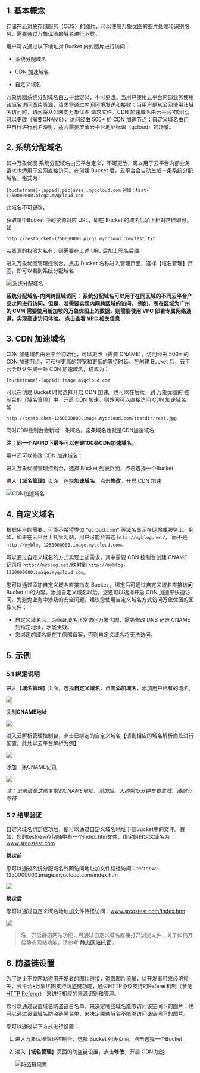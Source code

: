 ## 1. 基本概念

存储在云对象存储服务（COS）的图片，可以使用万象优图的图片处理和识别服务，需要通过万象优图的域名进行下载。

用户可以通过以下地址对 Bucket 内的图片进行访问：

- 系统分配域名


- CDN 加速域名


- 自定义域名

万象优图系统分配域名由云平台定义，不可更改。当用户使用云平台内部业务使用该域名访问图片资源，请求将通过内网环境发送和接收；当用户是从公网使用该域名访问时，访问将从公网向万象优图 请求文件。CDN 加速域名由云平台初始化，可以更改（需要CNAME），访问经由 500+ 的 CDN 加速节点；自定义域名由用户自行进行别名映射，适合需要屏蔽云平台地址标识（qcloud）的场景。


## 2. 系统分配域名

其中万象优图 系统分配域名由云平台定义，不可更改，可以用于云平台内部业务请求也适用于公网直接访问。在创建 Bucket 后，云平台会自动生成一条系统分配域名，格式为：

`[bucketname]-[appid].pic[area].myqcloud.com`
`例如：test-1250000000.picgz.myqcloud.com`

此域名不可更改。

获取每个Bucket 中的资源对应 URL，即在 Bucket 的域名后加上相对路径即可，如：

`http://testbucket-1250000000.picgz.myqcloud.com/test.txt`

若资源的权限为私有，则需要在上述 URL 后加上签名后缀

进入万象优图管理控制台，点击 Bucket 名称进入管理页面，选择【域名管理】页签，即可以看到系统分配域名

![系统分配域名](https://mc.qcloudimg.com/static/img/f44f67ba9f404b38be578ccc76064a80/image.png)

**系统分配域名-内网跨区域访问： 系统分配域名可以用于在同区域的不同云平台产品之间进行访问。但是，若需要实现内网跨区域的访问， 例如，所在区域为广州的 CVM 需要使用新加坡的万象优图上的数据，则需要使用 VPC 部署专属网络通道，实现高速访问体验。 [点击查看 VPC 相关信息](http://tce.fsphere.cn/product/vpc.html)**


## 3. CDN 加速域名

CDN 加速域名由云平台初始化，可以更改（需要 CNAME），访问经由 500+ 的 CDN 加速节点，可获得更高的带宽和更低的等待时延。在创建 Bucket 后，云平台会默认生成一条 CDN 加速域名，格式为：

`[bucketname]-[appid].image.myqcloud.com`

可以在创建 Bucket 时候选择开启 CDN 加速。也可以在后续，到 万象优图的 控制台的【域名管理】中，开启 CDN 加速，则外网可以直接访问 CDN 加速域名，如：

`http://testbucket-1250000000.image.myqcloud.com/testdir/test.jpg`

同时CDN控制台会新增一条域名，这条域名也就是CDN加速域名.

**注：同一个APPID下最多可以创建100条CDN加速域名。**

用户还可以修改 CDN 加速域名：

进入万象优图管理控制台，选择 Bucket 列表页面，点击选择一个Bucket

进入【**域名管理**】页面，选择**加速域名**，点击**修改**，开启 CDN 加速

![CDN加速域名](https://mc.qcloudimg.com/static/img/8e459cba8ec4e8ea79d044e184e338ef/image.png)

## 4. 自定义域名

根据用户的需要，可能不希望类似 “qcloud.com” 等域名显示在网站或服务上。例如，如果在云平台上托管网站，用户可能会首选 `http://myblog.net/`， 而不是 `http://myblog-1250000000.image.myqcloud.com`。

可以通过自定义域名的方式实现上述需求，其中需要 CDN 控制台创建 CNAME 记录将 `http://myblog.net/`映射到 `http://myblog-1250000000.image.myqcloud.com`。

您可以通过添加自定义域名直接指向 Bucket ，绑定后可通过自定义域名直接访问 Bucket 中的内容。添加自定义域名以后，您还可以选择开启 CDN 加速来快速访问，为避免业务中涉及的安全问题，建议您使用自定义域名方式访问万象优图的图像文件；

- 自定义域名后，为保证域名正常访问万象优图，需先修改 DNS 记录 CNAME 到指定地址，才能生效。
- 您绑定的域名需在工信部备案，否则自定义域名将无法访问。

## 5. 示例

### 5.1 绑定说明

进入【**域名管理**】页面，选择**自定义域名**，点击**添加域名**，添加用户已有的域名。

![](https://mc.qcloudimg.com/static/img/8cce7bac608aa4d89a328344078a23b5/image.png)

复制**CNAME地址**

![](https://mc.qcloudimg.com/static/img/86d0429283502cc3f13593ea77a2330f/image.png)

进入云解析管理控制台，点击已绑定的自定义域名【请到相应的域名解析商处进行配置，此处以云平台解析为例】

![](https://mccdn.qcloud.com/static/img/706dbd1854f7ac85768a8dffc58e130c/image.png)

添加一条CNAME记录

![](https://mccdn.qcloud.com/static/img/56678b11886365cff3c9c258076d3424/image.png)

*注：记录值是之前复制的CNAME地址，添加后，大约需15分钟左右生效，请耐心等待*

### 5.2 结果验证

自定义域名绑定成功后，便可以通过自定义域名地址下载Bucket中的文件。假如，您的testnew存储桶中有一个index.htm文件，绑定的自定义域名为 www.srcostest.com

**绑定前**

您可以通过系统分配域名外网访问地址加文件路径访问：testnew-1250000000.image.myqcloud.com/index.htm

![](https://mccdn.qcloud.com/static/img/939165a47b8da3c678577a9ff945e80a/image.png)

**绑定后**

您可以通过自定义域名地址加文件路径访问：www.srcostest.com/index.htm

![](https://mccdn.qcloud.com/static/img/32e0a9be3c5fc82754014ccc497c4b1d/image.png)

> 注：开启静态网站功能，可通过自定义域名直接打开浏览文件，关于如何开启静态网站功能，请参考 [静态网站托管](/doc/product/430/5896) 。

## 6. 防盗链设置

为了防止不良网站盗用开发者的图片链接，盗取图片流量，给开发者带来经济损失，云平台•万象优图支持防盗链功能，通过HTTP协议支持的Referer机制（参见[HTTP Referer](https://en.wikipedia.org/wiki/HTTP_referer)） 来进行相应的来源识别和管理。

您可以通过设置域名防盗链白名单，来决定哪些域名能够访问该空间下的图片；也可以通过设置域名防盗链黑名单，来决定哪些域名不能够访问该空间下的图片。

您可以通过以下方式进行设置：

1. 进入万象优图管理控制台，选择 Bucket 列表页面，点击选择一个Bucket

2. 进入【**域名管理**】页面的防盗链设置，点击**修改**，开启 CDN 加速

   ![防盗链设置](https://mc.qcloudimg.com/static/img/e8f3855eb8915d87b5e180bd03056210/image.png)

   ​

